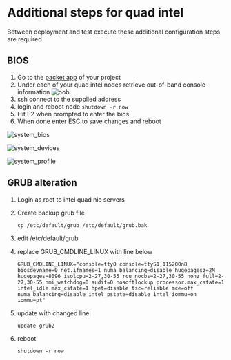 # Additional steps for quad intel 

Between deployment and test execute these additional configuration steps are required.


## BIOS  


1. Go to the [packet app] of your project
1. Under each of your quad intel nodes retrieve out-of-band console information
    ![oob](https://raw.githubusercontent.com/cncf/cnfs/master/docs/images/oob.png)
1. ssh connect to the supplied address
1. login and reboot node ```shutdown -r now```
1. Hit F2 when prompted to enter the bios.
1. When done enter ESC to save changes and reboot

![system_bios](https://raw.githubusercontent.com/cncf/cnfs/master/docs/images/system_bios.png)

![system_devices](https://raw.githubusercontent.com/cncf/cnfs/master/docs/images/system_devices.png)

![system_profile](https://raw.githubusercontent.com/cncf/cnfs/master/docs/images/system_profile.png)

## GRUB alteration

1. Login as root to intel quad nic servers
1. Create backup grub file

    ```cp /etc/default/grub /etc/default/grub.bak```
1. edit /etc/default/grub
1. replace GRUB_CMDLINE_LINUX with line below
    ```
    GRUB_CMDLINE_LINUX="console=tty0 console=ttyS1,115200n8 biosdevname=0 net.ifnames=1 numa_balancing=disable hugepagesz=2M hugepages=8096 isolcpu=2-27,30-55 rcu_nocbs=2-27,30-55 nohz_full=2-27,30-55 nmi_watchdog=0 audit=0 nosoftlockup processor.max_cstate=1 intel_idle.max_cstate=1 hpet=disable tsc=reliable mce=off numa_balancing=disable intel_pstate=disable intel_iommu=on iommu=pt"
    ```

1. update with changed line

    ```update-grub2```
1. reboot

    ```shutdown -r now```

[packet]: https://www.packet.net "Packet.net"
[packet app]: https://app.packet.net "Packet portal"
[packet account setup]: https://help.packet.net/article/13-portal#display--description "packet setup"
